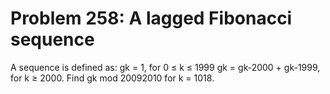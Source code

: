 # Problem 258: A lagged Fibonacci sequence
A sequence is defined as: gk = 1, for 0 ≤ k ≤ 1999 gk = gk-2000 +
gk-1999, for k ≥ 2000. Find gk mod 20092010 for k = 1018.
